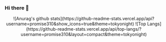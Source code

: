 ### Hi there 👋

<!--
**promise310/promise310** is a ✨ _special_ ✨ repository because its `README.md` (this file) appears on your GitHub profile.

Here are some ideas to get you started:

- 🔭 I’m currently working on ...
- 🌱 I’m currently learning ...
- 👯 I’m looking to collaborate on ...
- 🤔 I’m looking for help with ...
- 💬 Ask me about ...
- 📫 How to reach me: ...
- 😄 Pronouns: ...
- ⚡ Fun fact: ...
-->

<div align="center">
![Anurag's github stats](https://github-readme-stats.vercel.app/api?username=promise310&show_icons=true&theme=tokyonight)
![Top Langs](https://github-readme-stats.vercel.app/api/top-langs/?username=promise310&layout=compact&theme=tokyonight)
</div>
